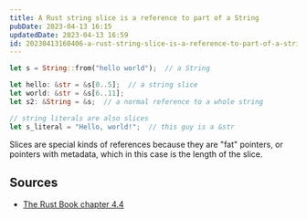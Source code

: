 ```yaml
---
title: A Rust string slice is a reference to part of a String
pubDate: 2023-04-13 16:15
updatedDate: 2023-04-13 16:59
id: 20230413160406-a-rust-string-slice-is-a-reference-to-part-of-a-string
---
```


```rust
let s = String::from("hello world");  // a String

let hello: &str = &s[0..5];  // a string slice
let world: &str = &s[6..11];
let s2: &String = &s;  // a normal reference to a whole string

// string literals are also slices
let s_literal = "Hello, world!";  // this guy is a &str

```

Slices are special kinds of references because they are "fat" pointers, or pointers with metadata, which in this case is the length of the slice.

## Sources

- [The Rust Book chapter 4.4](https://rust-book.cs.brown.edu/ch04-04-slices.html#string-slices)